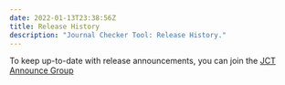 ```yaml
---
date: 2022-01-13T23:38:56Z
title: Release History
description: "Journal Checker Tool: Release History."
---
```


To keep up-to-date with release announcements, you can join the [JCT Announce Group](https://groups.google.com/g/jct-announce)
